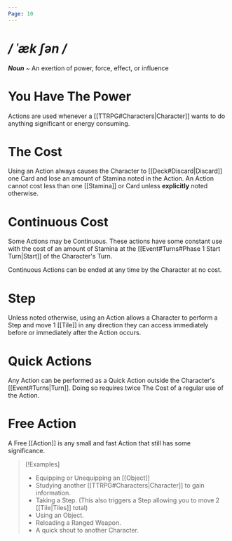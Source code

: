 ```yaml
---
Page: 10
---
```

# */ ˈæk ʃən /*
***Noun*** ~ An exertion of power, force, effect, or influence
# You Have The Power
Actions are used whenever a [[TTRPG#Characters|Character]] wants to do anything significant or energy consuming. 
# The Cost
Using an Action always causes the Character to [[Deck#Discard|Discard]] one Card and lose an amount of Stamina noted in the Action. 
An Action cannot cost less than one [[Stamina]] or Card unless **explicitly** noted otherwise.
# Continuous Cost
Some Actions may be Continuous. These actions have some constant use with the cost of an amount of Stamina at the [[Event#Turns#Phase 1 Start Turn|Start]] of the Character's Turn.

Continuous Actions can be ended at any time by the Character at no cost.
# Step
Unless noted otherwise, using an Action allows a Character to perform a Step and move 1 [[Tile]] in any direction they can access immediately before or immediately after the Action occurs.
# Quick Actions
Any Action can be performed as a Quick Action outside the Character's [[Event#Turns|Turn]]. Doing so requires twice The Cost of a regular use of the Action.
# Free Action
A Free [[Action]] is any small and fast Action that still has some significance.
>[!Examples]
>- Equipping or Unequipping an [[Object]]
>- Studying another [[TTRPG#Characters|Character]] to gain information.
>- Taking a Step. (This also triggers a Step allowing you to move 2 [[Tile|Tiles]] total)
>- Using an Object.
>- Reloading a Ranged Weapon.
>- A quick shout to another Character.
